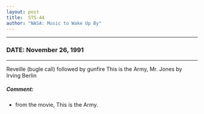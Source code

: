 ```yaml
---
layout: post
title:  STS-44
author: "NASA: Music to Wake Up By"
---
```


----
### DATE: November 26, 1991
----
Reveille (bugle call) followed by gunfire
This is the Army, Mr. Jones by Irving Berlin

##### Comment:
* from the movie, This is the Army.
